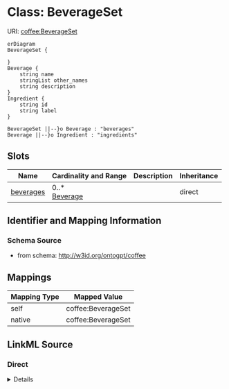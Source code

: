 # Class: BeverageSet



URI: [coffee:BeverageSet](http://w3id.org/ontogpt/coffee/BeverageSet)



```mermaid
erDiagram
BeverageSet {

}
Beverage {
    string name  
    stringList other_names  
    string description  
}
Ingredient {
    string id  
    string label  
}

BeverageSet ||--}o Beverage : "beverages"
Beverage ||--}o Ingredient : "ingredients"

```



<!-- no inheritance hierarchy -->


## Slots

| Name | Cardinality and Range | Description | Inheritance |
| ---  | --- | --- | --- |
| [beverages](beverages.md) | 0..* <br/> [Beverage](Beverage.md) |  | direct |









## Identifier and Mapping Information







### Schema Source


* from schema: http://w3id.org/ontogpt/coffee





## Mappings

| Mapping Type | Mapped Value |
| ---  | ---  |
| self | coffee:BeverageSet |
| native | coffee:BeverageSet |





## LinkML Source

<!-- TODO: investigate https://stackoverflow.com/questions/37606292/how-to-create-tabbed-code-blocks-in-mkdocs-or-sphinx -->

### Direct

<details>
```yaml
name: BeverageSet
from_schema: http://w3id.org/ontogpt/coffee
attributes:
  beverages:
    name: beverages
    from_schema: http://w3id.org/ontogpt/coffee
    rank: 1000
    multivalued: true
    range: Beverage
    inlined: true
    inlined_as_list: true
tree_root: true

```
</details>

### Induced

<details>
```yaml
name: BeverageSet
from_schema: http://w3id.org/ontogpt/coffee
attributes:
  beverages:
    name: beverages
    from_schema: http://w3id.org/ontogpt/coffee
    rank: 1000
    multivalued: true
    alias: beverages
    owner: BeverageSet
    domain_of:
    - BeverageSet
    range: Beverage
    inlined: true
    inlined_as_list: true
tree_root: true

```
</details>